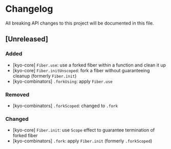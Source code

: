 # Changelog

All breaking API changes to this project will be documented in this file.

## [Unreleased]

### Added

- [kyo-core] `Fiber.use`: use a forked fiber within a function and clean it up
- [kyo-core] `Fiber.initUnscoped`: fork a fiber without guaranteeing cleanup (formerly `Fiber.init`)
- [kyo-combinators] `.forkUsing`: apply `Fiber.use`

### Removed

- [kyo-combinators] `.forkScoped`: changed to `.fork`

### Changed

- [kyo-core] `Fiber.init`: use `Scope` effect to guarantee termination of forked fiber
- [kyo-combinators] `.fork`: apply `Fiber.init` (formerly `.forkScoped`)
